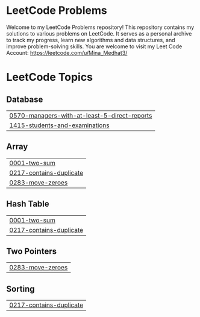 # LeetCode Problems
Welcome to my LeetCode Problems repository! This repository contains my solutions to various problems on LeetCode. It serves as a personal archive to track my progress, learn new algorithms and data structures, and improve problem-solving skills.
You are welcome to visit my Leet Code Account: https://leetcode.com/u/Mina_Medhat3/

<!---LeetCode Topics Start-->
# LeetCode Topics
## Database
|  |
| ------- |
| [0570-managers-with-at-least-5-direct-reports](https://github.com/mina6820/LeetCode/tree/master/0570-managers-with-at-least-5-direct-reports) |
| [1415-students-and-examinations](https://github.com/mina6820/LeetCode/tree/master/1415-students-and-examinations) |
## Array
|  |
| ------- |
| [0001-two-sum](https://github.com/mina6820/LeetCode/tree/master/0001-two-sum) |
| [0217-contains-duplicate](https://github.com/mina6820/LeetCode/tree/master/0217-contains-duplicate) |
| [0283-move-zeroes](https://github.com/mina6820/LeetCode/tree/master/0283-move-zeroes) |
## Hash Table
|  |
| ------- |
| [0001-two-sum](https://github.com/mina6820/LeetCode/tree/master/0001-two-sum) |
| [0217-contains-duplicate](https://github.com/mina6820/LeetCode/tree/master/0217-contains-duplicate) |
## Two Pointers
|  |
| ------- |
| [0283-move-zeroes](https://github.com/mina6820/LeetCode/tree/master/0283-move-zeroes) |
## Sorting
|  |
| ------- |
| [0217-contains-duplicate](https://github.com/mina6820/LeetCode/tree/master/0217-contains-duplicate) |
<!---LeetCode Topics End-->